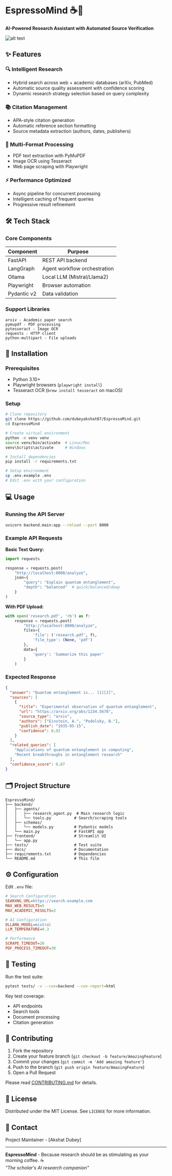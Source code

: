 # EspressoMind ☕🧠

**AI-Powered Research Assistant with Automated Source Verification**

![alt text](EspressoMind.png)

## ✨ Features

### 🔍 Intelligent Research
- Hybrid search across web + academic databases (arXiv, PubMed)
- Automatic source quality assessment with confidence scoring
- Dynamic research strategy selection based on query complexity

### 📚 Citation Management
- APA-style citation generation
- Automatic reference section formatting
- Source metadata extraction (authors, dates, publishers)

### 📂 Multi-Format Processing
- PDF text extraction with PyMuPDF
- Image OCR using Tesseract
- Web page scraping with Playwright

### ⚡ Performance Optimized
- Async pipeline for concurrent processing
- Intelligent caching of frequent queries
- Progressive result refinement

## 🛠 Tech Stack

### Core Components
| Component | Purpose |
|-----------|---------|
| FastAPI | REST API backend |
| LangGraph | Agent workflow orchestration |
| Ollama | Local LLM (Mistral/Llama2) |
| Playwright | Browser automation |
| Pydantic v2 | Data validation |

### Support Libraries
```plaintext
arxiv - Academic paper search
pymupdf - PDF processing
pytesseract - Image OCR
requests - HTTP client
python-multipart - File uploads
```

## 🚀 Installation

### Prerequisites
- Python 3.10+
- Playwright browsers (`playwright install`)
- Tesseract OCR (`brew install tesseract` on macOS)

### Setup
```bash
# Clone repository
git clone https://github.com/dubeyakshat07/EspressoMind.git
cd EspressoMind

# Create virtual environment
python -m venv venv
source venv/bin/activate  # Linux/Mac
venv\Scripts\activate     # Windows

# Install dependencies
pip install -r requirements.txt

# Setup environment
cp .env.example .env
# Edit .env with your configuration
```

## 💻 Usage

### Running the API Server
```bash
uvicorn backend.main:app --reload --port 8000
```

### Example API Requests

**Basic Text Query:**
```python
import requests

response = requests.post(
    "http://localhost:8000/analyze",
    json={
        "query": "Explain quantum entanglement",
        "depth": "balanced"  # quick/balanced/deep
    }
)
```

**With PDF Upload:**
```python
with open('research.pdf', 'rb') as f:
    response = requests.post(
        "http://localhost:8000/analyze",
        files={
            'file': ('research.pdf', f),
            'file_type': (None, 'pdf')
        },
        data={
            'query': 'Summarize this paper'
        }
    )
```

### Expected Response
```json
{
  "answer": "Quantum entanglement is... [1][2]",
  "sources": [
    {
      "title": "Experimental observation of quantum entanglement",
      "url": "https://arxiv.org/abs/1234.5678",
      "source_type": "arxiv",
      "authors": ["Einstein, A.", "Podolsky, B."],
      "publish_date": "1935-05-15",
      "confidence": 0.92
    }
  ],
  "related_queries": [
    "Applications of quantum entanglement in computing",
    "Recent breakthroughs in entanglement research"
  ],
  "confidence_score": 0.87
}
```

## 🗂 Project Structure

```
EspressoMind/
├── backend/
│   ├── agents/
│   │   ├── research_agent.py  # Main research logic
│   │   └── tools.py          # Search/scraping tools
│   ├── schemas/
│   │   └── models.py         # Pydantic models
│   └── main.py               # FastAPI app
├── frontend/                 # Streamlit UI
│   └── app.py
├── tests/                    # Test suite
├── docs/                     # Documentation
├── requirements.txt          # Dependencies
└── README.md                 # This file
```

## ⚙ Configuration

Edit `.env` file:
```ini
# Search Configuration
SEARXNG_URL=https://search.example.com
MAX_WEB_RESULTS=5
MAX_ACADEMIC_RESULTS=3

# AI Configuration
OLLAMA_MODEL=mistral
LLM_TEMPERATURE=0.3

# Performance
SCRAPE_TIMEOUT=20
PDF_PROCESS_TIMEOUT=30
```

## 🧪 Testing

Run the test suite:
```bash
pytest tests/ -v --cov=backend --cov-report=html
```

Key test coverage:
- API endpoints
- Search tools
- Document processing
- Citation generation

## 🤝 Contributing

1. Fork the repository
2. Create your feature branch (`git checkout -b feature/AmazingFeature`)
3. Commit your changes (`git commit -m 'Add amazing feature'`)
4. Push to the branch (`git push origin feature/AmazingFeature`)
5. Open a Pull Request

Please read [CONTRIBUTING.md](CONTRIBUTING.md) for details.

## 📜 License

Distributed under the MIT License. See `LICENSE` for more information.

## 📧 Contact

Project Maintainer - [Akshat Dubey]  

---

**EspressoMind** - Because research should be as stimulating as your morning coffee. ☕  
*"The scholar's AI research companion"*
```
